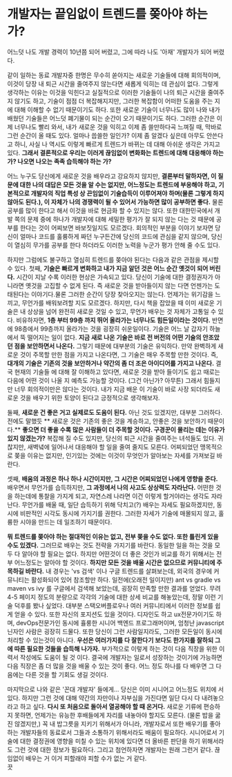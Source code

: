 # 개발자는 끝임없이 트렌드를 쫒아야 하는가?
  
 어느덧 나도 개발 경력이 10년쯤 되어 버렸고, 그에 따라 나도 '아재' 개발자가 되어 버렸다.   
   
 같이 일하는 동료 개발자중 한명은 무수히 쏟아지는 새로운 기술들에 대해 회의적이며,
이것이 당장 내 퇴근 시간을 줄여주지 않는다면 새롭게 익히는 데 관심이 없다. 그렇게 생각하는 
이유는 이것을 익힌다고 실질적으로 이러한 기술들이 나의 퇴근 시간을 줄여주지 않기도 하고, 기술이 점점
 더 복잡해지지만, 그러한 복잡함이 어떠한 도움을 주는 지에 대해 이해할 수 없기 때문이기도 하다. 또한 
 새로운 기술이 너무나도 많이 나와 내가 배웠던 기술들은 어느덧 폐기물이 되는 순간이 오기 때문이기도 하다.
그러한 순간은 이제 너무나도 빨리 와서, 내가 새로운 것을 익히고 이제 좀 쓸만하다곡 느껴질 때, 막바로 
그런 순간이 올 때도 있다. 얼마나 씁쓸한 일인가? 이제 좀 알겠다 싶은데 아무도 안쓴다고 하니, 사실 
나 역시도 이렇게 빠르게 트렌드가 바뀌는 데 대해 아쉬운 생각은 가지고 있다. **그래서 결론적으로 우리는 
이러게 끊임없이 변화화는 트렌드에 대해 대응해야 하는가? 나오면 나오는 족족 습득해야 하는 가?**  
  
 어느 누구도 당신에게 새로운 것을 배우라고 강요하지 않지만, 
 **결론부터 말하자면, 이 질문에 대한 나의 대답은 모든 것을 알 수는 없지만, 어느정도는 트렌드에 부응해야 하고, 
기본적으로 개발자의 직업 특성 상 끈임없이 기술습득이 이루어져야 하며(물론 그렇게 하지 않아도 된다.), 
이 자체가 나의 경쟁력이 될 수 있어서 가능하면 많이 공부하면 좋다.** 물론 공부를 많이 한다고 해서 이것을 
바로 현금화 할 수 있지는 않다. 또한 대한민국에서 개발 쪽의 문제 중에 하나가 개발자에 대해 세밀한 평가가
잘 되지 않는 다는 것 때문에 공부를 한다는 것이 어찌보면 바보짓일지도 모르겠다. 회의적인 부분을 이야기 보자면 
당신이 얼마나 코드를 훌륭하게 짜던 누구든간에 당신의 코드에 관심을 같지 않으며, 당신이 열심히 무가를 공부를 
한다 하더라도 이러한 노력을 누군가 평가 안해 줄 수도 있다.    
  
 하지만 그럼에도 불구하고 열심히 트렌드를 쫒아야 된다는 다음과 같은 관점을 제시할 수 있다.
첫째, **기술은 빠르게 변화하고 내가 지금 알던 것은 어느 순간 옛것이 되어 버린다.** 시간이 지날 수록 이러한
현상은 가속되고 있다. 당신이 기술에 대한 결정권자가 아니라면 옛것을 고집할 수 없게 된다. 즉 새로운 것을 
받아들이지 않는 다면 언젠가는 도태된다는 이야기다.물론 그러한 순간이 당장 찾아오지는 않는다. 언제가는 
위기감을 느끼고, 무언가를 배워보려할 지도 모르겠다. 하지만, 다시 책을 잡았을 때 이미 새로운 기술은 
내 상상을 넘어 완전히 새로운 것일 수 있고, 무언가 배우는 것 자체가 고통일 수 있다. 
비유하자면, **1층 부터 99층 까지 뛰어 올라가는 너무나도 힘든일이라는 것이다.** 반면에 98층에서 99층까지
올라가는 것을 굉장히 쉬운일이다. 기술은 어느 날 갑자기 하늘에서 뚝 떨어지는 일이 없다. **지금 새로 
나온 기술은 바로 전 버전의 어떤 기술의 안조았던 점을 보안하면서 나온다.** 그렇기 때문에 대부분의 기술은 
유익하다. 만약 완벽하게 새로운 것이 주목할 만한 점을 가지고 나온다면, 그 기술은 매우 주목할 만한 것이다.
즉, **대개의 기술은 기존의 것을 보안하거나 약간의 좀 더 조은 아이디어를 가지고 나온다.** 결국 현재의 기술들
에 대해 잘 이해하고 있다면, 새로운 것을 받아 들이기도 쉽고 때로는 다음에 어떤 것이 나올 지 예측도 가능할 것이다.
(그건 아닌가? 아무튼) 그래서 힘들지만 너무 회의적이만은 않다는 것이다. 내가 지금 배운 이 기술이 바로 
사장 되더라도 새로운 것을 배우기 위한 토양이 된다고 긍정적으로 생각해보자.  
  
둘째, **새로운 건 좋은 거고 실제로도 도움이 된다.** 아닌 것도 있겠지만, 대부분 그러하다. 전에도 말했듯 **
새로운 것은 기존의 좋은 것을 계승하고, 안좋은 것을 보안하기 때문이다.** **좋으면 더 좋을 수록 많은 사람들이
더 주목할 것이다. 구경꾼이 몰리는 데는 이유가 있지 않겠는가?** 복잡해 질 수도 있지만, 당신의 퇴근 시간을
줄여주는 녀석들도 있다. 귀찮지만, 새벽녘에 일어나서 대응해야 할 일을 줄여 줄지도 모른다. 어찌되었던 
맹목적으로 쫒을 이유는 없지만, 인기있는 것에는 이것이 무엇인가 알아보는 자세를 가져보길 바란다.  
  
셋째, **배움의 과정은 하나 하나 시간이지만, 그 시간은 어찌되었던 나에게 영향을 준다.** 배우면서 무언가를 
습득하지만, **그 과정에서 나의 사고도 상상력도 자라난다.** 어떤한 것을 하는데에 통찰을 가지게 되고, 자연스레
나라면 이건 이렇게 할거야라는 생각도 자라난다. 무언가를 배울 때, 일단 습득하기 위해 닥치고(?) 배우는 
자세도 필요하겠지만, 동시에 비판적인 시각도 동시에 가지기를 권한다. 그러한 자세가 기술에 매몰되지 않고,
훌륭한 시야을 만드는 데 일조하기 때문이다.  
  
**뭐 트렌드를 쫒아야 하는 절대적인 이유는 없고, 전부 쫒을 수도 없다. 또한 틀린게 있을 수도 있겠다.**
그러므로 배우는 것도 전략을 가지기를 바란다. 동일한 일을 하는 것을 모두 다 알아야 할 필요는 없다.
하지만 어떤것이 더 좋은 것인가 비교를 하기 위해서는 전부 어느정도는 알아야 할 것이다. **하지만 모든 것을 
배울 시간은 없으므로 커뮤니티에 주목하길 바란다.** 내 경우는 'vs 검색' 이나 구글 트렌드를 살펴보는데, 
외국의 경우에 커뮤니티는 활성화되어 있어 참조할만 하다. 일전에(오래전 일이지만) ant vs gradle vs maven vs ivy
를 구글에서 검색해 보았는데, 굉장히 만족할 만한 결과를 얻었다. 무려 4-5 페이지 정도의 분량으로 각각의 
기술에 대한 상세 비교를 해놓았는데, 정말 이런 기술 덕후를 봤나 싶었다. 대부분 스택오버플로우나 여러
커뮤니티에서 이러한 정보를 쉽게 얻을 수 있다. 또한 자신의 포지션도 있을 것이다. 디자인도 하고 ux전문가이기도
하며, devOps전문가인 동시에 휼룽한 시니어 백엔드 프로그래머이며, 엄청난 javascript닌자인 사람은 
굉장히 드물다. 또한 당신이 그런 사람일지라도, 그러한 모든일이 동시에 처리할 수 있는것이 아니다. **우선은 
여러가지를 다 잘한다기 보다도 한가지를 잘하되 그에 따른 필요한 것들을 습득해 나가자.** 부가적으로 이렇게
하는 것이 다음 직장을 위한 이력서 작성에도 도움이 될 것 이다. 결국에 개발자는 일로서 성장하는 것이기에
가능하면 다음 직장은 좀 더 많을 것을 배울 수 있는 것이 좋다. 어느 정도 하나를 다 배우면 그 다음에는
다른 것을 할 기회도 생길 것이다.  
  
마지막으로 나와 같은 '꼰대 개발자' 들에게... 당신은 이미 시니어고 어느정도 위치에 서 있다. 하지만 그런 것에
대해 약간의 자만이나 자부심을 가진다면 일단 다시 다 내려놓으라고 하고 싶다. **다시 또 처음으로 돌아서 열공해야
할 때 온거다.** 새로운 기류에 편승하지 못하면, 언제가는 유능한 후배들에게 자리를 내놓아야 할지도 모른다.
(물론 밥을 굶진 않겠지만,)
꼭 내 밥그릇을 지키기 위해서가 아니라, 개발자로서 또한 배우기를 좋아하는 개발자들의 동료로서 그들과 소통하기 
위해서라도 배움이 필요하다. 시니어로서 기술에 대한 결정권에 영향을 미칠 수 있는 위치에 있다면 더 올바른
판단을 하기 위해서라도 그런 것에 대한 정보가 필요하다. 
그리고 첨언하자면 개발자는 원래 그런거 같다. 끊임없이 배우는 거 이거 피할래야 피할 수가 없는 거 같다.  
끗

